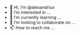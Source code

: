 - 👋 Hi, I’m @alexandriux
- 👀 I’m interested in ...
- 🌱 I’m currently learning ...
- 💞️ I’m looking to collaborate on ...
- 📫 How to reach me ...

<!---
alexandriux/alexandriux is a ✨ special ✨ repository because its `README.md` (this file) appears on your GitHub profile.
You can click the Preview link to take a look at your changes.
--->
